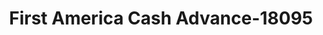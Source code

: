 ---
f_zip-code: 34450
f_state-code: FL
title: First America Cash Advance-18095
f_phone: 352-726-3901
f_city-only: Inverness
f_address: 208 Ushighway 41 South Inverness
f_location-unique-id: '18095'
slug: first-america-cash-advance-18095
updated-on: '2024-05-30T13:46:58.046Z'
created-on: '2024-05-30T13:36:59.803Z'
published-on: '2024-05-30T13:54:32.469Z'
f_city-state: cms/city/inverness-fl.md
f_company: cms/company/first-america-cash-advance.md
f_state: cms/state/florida.md
layout: '[payday-loan].html'
tags: payday-loan
---